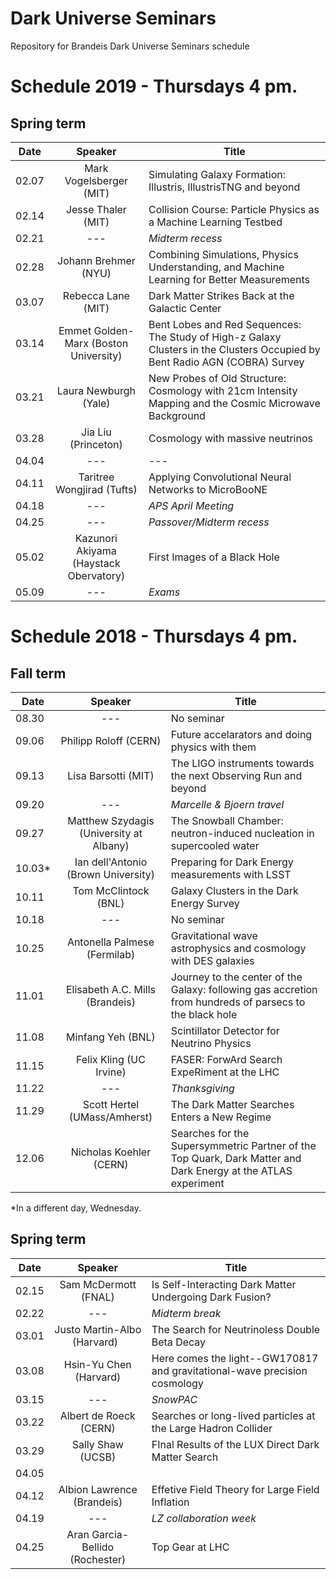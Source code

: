 # Dark Universe Seminars
 Repository for Brandeis Dark Universe Seminars schedule 

# Schedule 2019 - Thursdays 4 pm.

## Spring term

| Date  | Speaker                                            | Title                                                      |
|-------|:--------------------------------------------------:|----------------------------------------------------------- | 
| 02.07 | Mark Vogelsberger (MIT)                            |Simulating Galaxy Formation: Illustris, IllustrisTNG and beyond |
| 02.14 | Jesse Thaler (MIT)                                 | Collision Course: Particle Physics as a Machine Learning Testbed |
| 02.21 | ---                                                | _Midterm recess_                                           |
| 02.28 | Johann Brehmer (NYU)                               | Combining Simulations, Physics Understanding, and Machine Learning for Better Measurements |
| 03.07 | Rebecca Lane (MIT)                                 | Dark Matter Strikes Back at the Galactic Center |
| 03.14 | Emmet Golden-Marx (Boston University)              | Bent Lobes and Red Sequences: The Study of High-z Galaxy Clusters in the Clusters Occupied by Bent Radio AGN (COBRA) Survey |                           
| 03.21 | Laura Newburgh (Yale)                              | New Probes of Old Structure: Cosmology with 21cm Intensity Mapping and the Cosmic Microwave Background |
| 03.28 | Jia Liu (Princeton)                                | Cosmology with massive neutrinos                           |
| 04.04 | ---                                                | ---                                                        |
| 04.11 | Taritree Wongjirad (Tufts)                         | Applying Convolutional Neural Networks to MicroBooNE       |
| 04.18 | ---                                                | _APS April Meeting_                                        |
| 04.25 | ---                                                | _Passover/Midterm recess_                                  |
| 05.02 | Kazunori Akiyama (Haystack Obervatory)             | First Images of a Black Hole                               |
| 05.09 | ---                                                | _Exams_ 


# Schedule 2018 - Thursdays 4 pm.

## Fall term

| Date  | Speaker                                            | Title                                                      |
|-------|:--------------------------------------------------:|----------------------------------------------------------- | 
| 08.30 | ---                                                | No seminar                                                 |
| 09.06 | Philipp Roloff (CERN)                              | Future accelarators and doing physics with them            |
| 09.13 | Lisa Barsotti (MIT)                                | The LIGO instruments towards the next Observing Run and beyond |
| 09.20 | ---                                                | _Marcelle & Bjoern travel_                                 |
| 09.27 | Matthew Szydagis (University at Albany)            | The Snowball Chamber: neutron-induced nucleation in supercooled water |
| 10.03&#42; | Ian dell'Antonio (Brown University)           | Preparing for Dark Energy measurements with LSST           |
| 10.11 | Tom McClintock (BNL)                               | Galaxy Clusters in the Dark Energy Survey                  |
| 10.18 | ---                                                | No seminar                                                 |
| 10.25 | Antonella Palmese (Fermilab)                       | Gravitational wave astrophysics and cosmology with DES galaxies|
| 11.01 | Elisabeth A.C. Mills (Brandeis)                    | Journey to the center of the Galaxy: following gas accretion from hundreds of parsecs to the black hole |
| 11.08 | Minfang Yeh (BNL)                                  | Scintillator Detector for Neutrino Physics                 |
| 11.15 | Felix Kling (UC Irvine)                            | FASER: ForwArd Search ExpeRiment at the LHC                |
| 11.22 | ---                                                | _Thanksgiving_                                             |
| 11.29 | Scott Hertel (UMass/Amherst)                       | The Dark Matter Searches Enters a New Regime |
| 12.06 | Nicholas Koehler (CERN)                            | Searches for the Supersymmetric Partner of the Top Quark, Dark Matter and Dark Energy at the ATLAS experiment |


&#42;In a different day, Wednesday. 


## Spring term

| Date  | Speaker                                            | Title                                                      |
|-------|:--------------------------------------------------:|----------------------------------------------------------- | 
| 02.15 | Sam McDermott (FNAL)                               | Is Self-Interacting Dark Matter Undergoing Dark Fusion?    |
| 02.22 | ---                                                | _Midterm break_                                            |
| 03.01 | Justo Martin-Albo (Harvard)                        | The Search for Neutrinoless Double Beta Decay              |
| 03.08 | Hsin-Yu Chen (Harvard)                             | Here comes the light--GW170817 and gravitational-wave precision cosmology |
| 03.15 | ---                                                | _SnowPAC_                                                  |
| 03.22 | Albert de Roeck (CERN)                             | Searches or long-lived particles at the Large Hadron Collider |
| 03.29 | Sally Shaw (UCSB)                                  | FInal Results of the LUX Direct Dark Matter Search         |
| 04.05 |                                                    |                                                            |
| 04.12 | Albion Lawrence (Brandeis)                         | Effetive Field Theory for Large Field Inflation            |
| 04.19 | ---                                                | _LZ collaboration week_                                    |
| 04.25 | Aran Garcia-Bellido (Rochester)                    | Top Gear at LHC                                            |




